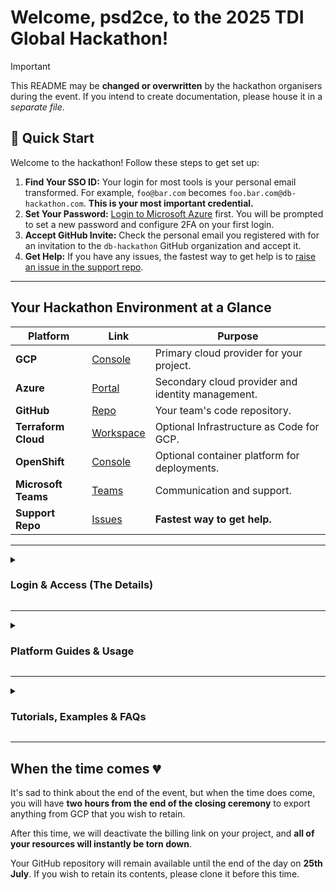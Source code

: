 # Welcome, psd2ce, to the 2025 TDI Global Hackathon!

> [!IMPORTANT]
> This README may be **changed or overwritten** by the hackathon organisers during the event.
> If you intend to create documentation, please house it in a _separate file_.

## 🚀 Quick Start

Welcome to the hackathon! Follow these steps to get set up:

1.  **Find Your SSO ID:** Your login for most tools is your personal email transformed. For example, `foo@bar.com` becomes `foo.bar.com@db-hackathon.com`. **This is your most important credential.**
2.  **Set Your Password:** [Login to Microsoft Azure](http://portal.azure.com) first. You will be prompted to set a new password and configure 2FA on your first login.
3.  **Accept GitHub Invite:** Check the personal email you registered with for an invitation to the `db-hackathon` GitHub organization and accept it.
4.  **Get Help:** If you have any issues, the fastest way to get help is to [raise an issue in the support repo](https://github.com/db-hackathon/support/issues/new/choose).

---

## Your Hackathon Environment at a Glance

| Platform          | Link                                                                                                                            | Purpose                                                                 |
| ----------------- | ------------------------------------------------------------------------------------------------------------------------------- | ----------------------------------------------------------------------- |
| **GCP**           | [Console](https://www.google.com/a/db-hackathon.com/ServiceLogin?continue=https://console.cloud.google.com)                       | Primary cloud provider for your project.                                |
| **Azure**         | [Portal](http://portal.azure.com)                                                                                                | Secondary cloud provider and identity management.                       |
| **GitHub**        | [Repo](https://github.com/db-hackathon/psd2ce)                                                                             | Your team's code repository.                                            |
| **Terraform Cloud** | [Workspace](https://app.terraform.io/app/db-hackathon-2025/workspaces/hack-team-psd2ce)                                            | Optional Infrastructure as Code for GCP.                                |
| **OpenShift**     | [Console](https://console-openshift-console.apps.hackathon.francecentral.aroapp.io/k8s/cluster/projects/psd2ce-official) | Optional container platform for deployments.                            |
| **Microsoft Teams** | [Teams](https://teams.microsoft.com/v2/)                                                                                        | Communication and support.                                              |
| **Support Repo**  | [Issues](https://github.com/db-hackathon/support/issues/new/choose)                                                             | **Fastest way to get help.**                                            |

---

<details>
<summary><h3>Login & Access (The Details)</h3></summary>

> [!CAUTION]
> Do not attempt logins, follow links, or otherwise conduct hackathon activity **from a DB device**.
> The whole event is designed to run **off DB's corporate infrastructure**.

> [!TIP]
> If you participated in the hackathon last year with the same personal email, you may have saved your password for your SSO account. Last year's password **won't work on the initial login**; you have a new Entra account, even if the ID is the same.

#### How do I login? (Video Guide)

(The following is split into 3 videos due to a file size restrction of 100MB in GitHub per video)

https://github.com/user-attachments/assets/d28a9423-4989-4f28-acb8-34e26c2fb319

https://github.com/user-attachments/assets/a8302be4-c47d-4792-9dfd-d88d1f67dc6d

https://github.com/user-attachments/assets/7587c85f-631f-40ab-914e-6a49454f2098

#### Your Single Sign On (SSO) ID

Most of this year's tooling is connected to a central [Identity Provider (IdP)](https://www.cloudflare.com/en-gb/learning/access-management/what-is-an-identity-provider/), **Microsoft Entra ID**.

Your ID for the IdP is **not** the personal email address that you signed up with, but rather a transformation of it.

To determine your ID, take the personal email you signed up with, replace the `@` with a `.` and add the suffix `@db-hackathon.com`.

For example, `foo@bar.com` becomes `foo.bar.com@db-hackathon.com`.

This is the email/ID you should use when prompted for SSO login.

#### Platform-Specific Login Instructions

*   **Microsoft Azure:** Start with [Microsoft Azure](http://portal.azure.com). Use your SSO ID and the **initial password** given in your briefing. You will be prompted to change it and set up 2FA.
*   **Google Cloud Platform:** Login via the [GCP SSO link](https://www.google.com/a/db-hackathon.com/ServiceLogin?continue=https://console.cloud.google.com).
*   **GitHub:** You must accept the invitation sent to your personal email. Attempt to [login to GitHub via SSO](https://github.com/orgs/db-hackathon/sso) first, then link your personal GitHub account.
*   **Terraform Cloud:** [Login via SSO](https://app.terraform.io/sso/sign-in) and use `db-hackathon-2025` for the *Organization Name*.
*   **RedHat OpenShift:** Visit the [OpenShift Console](https://console-openshift-console.apps.hackathon.francecentral.aroapp.io/k8s/cluster/projects/psd2ce-official) and select **AAD** to log in.
*   **Microsoft Teams:** Access via the [browser](https://teams.microsoft.com/v2/) or the [desktop app](https://www.microsoft.com/en-gb/microsoft-teams/download-app).

</details>

---

<details>
<summary><h3>Platform Guides & Usage</h3></summary>

#### Google Cloud Platform :cloud:

**APIs:**
The following APIs have been activated on your project. You cannot activate others.
* aiplatform.googleapis.com
* appengine.googleapis.com
* appengineflex.googleapis.com
* appenginereporting.googleapis.com
* artifactregistry.googleapis.com
* bigquery.googleapis.com
* bigqueryconnection.googleapis.com
* chat.googleapis.com
* cloudasset.googleapis.com
* cloudbuild.googleapis.com
* clouderrorreporting.googleapis.com
* cloudfunctions.googleapis.com
* cloudscheduler.googleapis.com
* cloudsupport.googleapis.com
* composer.googleapis.com
* contactcenteraiplatform.googleapis.com
* contactcenterinsights.googleapis.com
* dataflow.googleapis.com
* dataproc.googleapis.com
* datastudio.googleapis.com
* dialogflow.googleapis.com
* discoveryengine.googleapis.com
* documentai.googleapis.com
* eventarc.googleapis.com
* eventarcpublishing.googleapis.com
* fcm.googleapis.com
* firebase.googleapis.com
* firebaseinstallations.googleapis.com
* firestore.googleapis.com
* language.googleapis.com
* logging.googleapis.com
* monitoring.googleapis.com
* notebooks.googleapis.com
* pubsub.googleapis.com
* retail.googleapis.com
* run.googleapis.com
* secretmanager.googleapis.com
* servicemanagement.googleapis.com
* serviceusage.googleapis.com
* speech.googleapis.com
* sql-component.googleapis.com
* sqladmin.googleapis.com
* storage-api.googleapis.com
* storage-component.googleapis.com
* storage.googleapis.com
* storagetransfer.googleapis.com
* texttospeech.googleapis.com
* timeseriesinsights.googleapis.com
* translate.googleapis.com
* videointelligence.googleapis.com
* vision.googleapis.com
* workflowexecutions.googleapis.com
* workflows.googleapis.com
* workstations.googleapis.com

**Permissions:**
Every team member has the following roles at the project level:
* roles/aiplatform.admin
* roles/aiplatform.migrator
* roles/aiplatform.tensorboardWebAppUser
* roles/aiplatform.user
* roles/appengine.appAdmin
* roles/appengine.appCreator
* roles/artifactregistry.admin
* roles/bigquery.connectionAdmin
* roles/bigquery.dataOwner
* roles/bigquery.resourceViewer
* roles/bigquery.user
* roles/bigquerydatapolicy.maskedReader
* roles/browser
* roles/chat.owner
* roles/cloudasset.viewer
* roles/cloudbuild.builds.approver
* roles/cloudbuild.builds.editor
* roles/cloudbuild.connectionAdmin
* roles/cloudbuild.integrationsOwner
* roles/cloudbuild.integrationsViewer
* roles/cloudbuild.workerPoolOwner
* roles/cloudfunctions.developer
* roles/cloudscheduler.admin
* roles/cloudsql.admin
* roles/cloudsupport.techSupportEditor
* roles/cloudtranslate.editor
* roles/composer.admin
* roles/contactcenteraiplatform.admin
* roles/contactcenterinsights.editor
* roles/dataflow.developer
* roles/dataproc.editor
* roles/datastore.owner
* roles/datastudio.viewer
* roles/dialogflow.admin
* roles/discoveryengine.admin
* roles/discoveryengine.notebookOwner
* roles/documentai.editor
* roles/errorreporting.admin
* roles/eventarc.developer
* roles/firebase.admin
* roles/iam.roleViewer
* roles/logging.admin
* roles/monitoring.editor
* roles/notebooks.admin
* roles/notebooks.legacyViewer
* roles/oauthconfig.editor
* roles/pubsub.editor
* roles/retail.admin
* roles/run.admin
* roles/secretmanager.admin
* roles/servicemanagement.quotaViewer
* roles/serviceusage.serviceUsageConsumer
* roles/speech.editor
* roles/storage.admin
* roles/storagetransfer.admin
* roles/timeseriesinsights.datasetsEditor
* roles/visionai.editor
* roles/workflows.editor
* roles/workstations.admin
* roles/workstations.networkAdmin

**Service Accounts:**

Infrastructure SA (`infrastructure@hack-team-psd2ce.iam.gserviceaccount.com` Use this for deploying resources from GitHub Actions or Terraform Cloud. It has the same permissions as a human team member.

Workload SA (`workload@hack-team-psd2ce.iam.gserviceaccount.com`): Attach this to your compute resources (e.g., Cloud Run, Cloud Functions). It has the following roles:

* roles/aiplatform.user
* roles/artifactregistry.createOnPushWriter
* roles/bigquery.connectionUser
* roles/bigquery.dataEditor
* roles/bigquery.dataViewer
* roles/bigquery.filteredDataViewer
* roles/bigquery.jobUser
* roles/bigquery.readSessionUser
* roles/bigquerydatapolicy.maskedReader
* roles/chat.owner
* roles/cloudasset.viewer
* roles/cloudbuild.builds.builder
* roles/cloudbuild.tokenAccessor
* roles/cloudbuild.workerPoolUser
* roles/cloudfunctions.invoker
* roles/cloudsql.client
* roles/cloudsql.instanceUser
* roles/cloudtranslate.user
* roles/composer.worker
* roles/contactcenteraiplatform.viewer
* roles/contactcenterinsights.viewer
* roles/dataflow.admin
* roles/dataflow.worker
* roles/dataproc.hubAgent
* roles/dataproc.worker
* roles/datastore.user
* roles/datastudio.editor
* roles/dialogflow.client
* roles/dialogflow.reader
* roles/discoveryengine.admin
* roles/discoveryengine.notebookOwner
* roles/documentai.viewer
* roles/errorreporting.writer
* roles/eventarc.connectionPublisher
* roles/eventarc.eventReceiver
* roles/eventarc.publisher
* roles/logging.logWriter
* roles/monitoring.metricWriter
* roles/notebooks.runner
* roles/pubsub.publisher
* roles/pubsub.subscriber
* roles/retail.editor
* roles/run.invoker
* roles/secretmanager.secretAccessor
* roles/secretmanager.secretVersionAdder
* roles/servicemanagement.quotaViewer
* roles/serviceusage.serviceUsageConsumer
* roles/speech.client
* roles/storage.objectViewer
* roles/storagetransfer.transferAgent
* roles/storagetransfer.user
* roles/timeseriesinsights.datasetsEditor
* roles/visionai.admin
* roles/workflows.invoker

**Using Custom Service Accounts:**
The default service accounts are de-privileged. You **must** attach your Workload SA to your compute resources.
> **For detailed examples**, see the guide **[here](./GCP_SERVICE_ACCOUNTS.md)**.

**Limitations:**
*   You have a budget of **EUR ~250**. Your team lead will receive spending notifications.
*   You **cannot** create service accounts or service account keys. Use Workload Identity Federation.

#### GitHub :bookmark_tabs:

**Access:** All team members have **maintainer** access to this repository.
**GitHub Actions Variables:** A set of useful variables has been populated for you:
* vars.APP_ENGINE_DEFAULT_SA_EMAIL - The email address of the default App Engine service account.: hack-team-psd2ce@appspot.gserviceaccount.com
* vars.APP_ENGINE_DEFAULT_SA_ID - The fully qualified name of the default App Engine service account.: projects/hack-team-psd2ce/serviceAccounts/hack-team-psd2ce@appspot.gserviceaccount.com
* vars.COMPUTE_DEFAULT_SA_EMAIL - The email address of the default Compute Engine service account.: 700832752517-compute@developer.gserviceaccount.com
* vars.COMPUTE_DEFAULT_SA_ID - The fully qualified name of the default Compute Engine service account.: projects/hack-team-psd2ce/serviceAccounts/700832752517-compute@developer.gserviceaccount.com
* vars.INFRA_SA_EMAIL - The email address representation of the SA you can use to deploy infrastructure. It has the same access rights as human team members.: infrastructure@hack-team-psd2ce.iam.gserviceaccount.com
* vars.INFRA_SA_ID - The fully qualified ID representation of the SA you can use to deploy infrastructure.: projects/hack-team-psd2ce/serviceAccounts/infrastructure@hack-team-psd2ce.iam.gserviceaccount.com
* vars.OPENSHIFT_NAMESPACE - The OpenShift namespace for your team: psd2ce-official
* vars.OPENSHIFT_REGISTRY - The OpenShift internal registry URL: image-registry.openshift-image-registry.svc:5000
* vars.OPENSHIFT_SERVER - The OpenShift cluster API endpoint URL: https://api.hackathon.francecentral.aroapp.io:6443
* vars.PROJECT_ID - Your team's GCP Project ID.: hack-team-psd2ce
* vars.PROJECT_NUMBER - Your teams' GCP Project Number.: 700832752517
* vars.WORKLOAD_IDENTITY_PROVIDER - The ID of the Workload Identity provider you cah use to authenticate from GitHub Actions to your GCP project.: projects/785558430619/locations/global/workloadIdentityPools/github-2023/providers/github-2023
* vars.WORKLOAD_SA_EMAIL - The email address representation of the SA you can attach to your workloads (e.g. to a Cloud Run service). : workload@hack-team-psd2ce.iam.gserviceaccount.com
* vars.WORKLOAD_SA_ID - The fully qualified ID representation of the SA you can attach to your workloads (e.g. to a Cloud Run service). : projects/hack-team-psd2ce/serviceAccounts/workload@hack-team-psd2ce.iam.gserviceaccount.com

**Limitations:**
*   The platform owns the files seeded into this repo. They may be overwritten.
*   There are organization-wide limits on Actions minutes (50,000) and storage (50GB). Please be mindful of usage.

#### Terraform Cloud :hammer:

Your workspace is VCS-driven. Pushing to the `/terraform` directory will trigger a run.
The Google provider is pre-configured to use your infrastructure SA.
A set of useful input variables has been populated for you:

* app_engine_default_sa_email - The email address of the default App Engine service account.: hack-team-psd2ce@appspot.gserviceaccount.com
* app_engine_default_sa_id - The fully qualified name of the default App Engine service account.: projects/hack-team-psd2ce/serviceAccounts/hack-team-psd2ce@appspot.gserviceaccount.com
* compute_default_sa_email - The email address of the default Compute Engine service account.: 700832752517-compute@developer.gserviceaccount.com
* compute_default_sa_id - The fully qualified name of the default Compute Engine service account.: projects/hack-team-psd2ce/serviceAccounts/700832752517-compute@developer.gserviceaccount.com
* infra_sa_email - The email address representation of the SA you can use to deploy infrastructure. It has the same access rights as human team members.: infrastructure@hack-team-psd2ce.iam.gserviceaccount.com
* infra_sa_id - The fully qualified ID representation of the SA you can use to deploy infrastructure.: projects/hack-team-psd2ce/serviceAccounts/infrastructure@hack-team-psd2ce.iam.gserviceaccount.com
* openshift_namespace - The OpenShift namespace for your team: psd2ce-official
* openshift_registry - The OpenShift internal registry URL: image-registry.openshift-image-registry.svc:5000
* openshift_server - The OpenShift cluster API endpoint URL: https://api.hackathon.francecentral.aroapp.io:6443
* project_id - Your team's GCP Project ID.: hack-team-psd2ce
* project_number - Your teams' GCP Project Number.: 700832752517
* workload_identity_provider - The ID of the Workload Identity provider you cah use to authenticate from GitHub Actions to your GCP project.: projects/785558430619/locations/global/workloadIdentityPools/github-2023/providers/github-2023
* workload_sa_email - The email address representation of the SA you can attach to your workloads (e.g. to a Cloud Run service). : workload@hack-team-psd2ce.iam.gserviceaccount.com
* workload_sa_id - The fully qualified ID representation of the SA you can attach to your workloads (e.g. to a Cloud Run service). : projects/hack-team-psd2ce/serviceAccounts/workload@hack-team-psd2ce.iam.gserviceaccount.com

#### OpenShift :rocket:

*   Your team has a project and namespace named `psd2ce-official`.
*   A **ready-to-deploy Python API example** is in the [`openshift-api/`](./openshift-api/) directory. Push to the `main` branch to deploy it.
*   See the [troubleshooting guide](./openshift-api/DEBUGGING.md) if you have issues.

</details>

---

<details>
<summary><h3>Tutorials, Examples & FAQs</h3></summary>

#### Code & Setup Tutorials

*   **Google Cloud:**
    *   [Generative AI Training Resources](https://cloud.google.com/blog/topics/training-certifications/new-google-cloud-generative-ai-training-resources)
    *   [Example GCP Apps](https://github.com/db-hackathon/support/tree/main/google-examples)
*   **Microsoft / OpenAI:**
    *   [Get started with GPT](https://learn.microsoft.com/en-us/azure/ai-services/openai/chatgpt-quickstart?tabs=command-line%2Cpython-new&pivots=programming-language-studio)
    *   [Microsoft 365 Guide](https://storage.cloud.google.com/hackathon_shared_storage/HackathonUserGuideMicrosoft365.pdf)
    *   [Power BI Guide](https://storage.cloud.google.com/hackathon_shared_storage/HackathonUserGuidePowerBI.pdf)

#### FAQs

*   **How do I authenticate with GCP APIs from my code?**
    *   **Locally:** Run `gcloud auth login --update-adc`.
    *   **On GCP Compute:** Attach your Workload SA. [Application Default Credentials](https://cloud.google.com/docs/authentication/application-default-credentials) will handle the rest.
    *   **On OpenShift:** See the example in the [`openshift-api/`](./openshift-api/) directory.
*   **How do I deploy to Cloud Run / App Engine / Cloud Functions?**
    *   There are examples in this repository! See the [`.github/workflows/`](.github/workflows/) directory for `gcloud` examples and the `terraform/` directory for Terraform examples.

</details>

---

## When the time comes :broken_heart:

It's sad to think about the end of the event, but when the time does come, you will have **two hours from the end of the closing ceremony** to export anything from GCP that you wish to retain.

After this time, we will deactivate the billing link on your project, and **all of your resources will instantly be torn down**.

Your GitHub repository will remain available until the end of the day on **25th July**. If you wish to retain its contents, please clone it before this time.